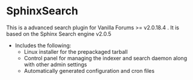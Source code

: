 SphinxSearch
============

This is a advanced search plugin for Vanilla Forums  >= v2.0.18.4 . It is based on the Sphinx Search engine v2.0.5

* Includes the following:
  *  Linux installer for the prepackaged tarball
  * Control panel for managing the indexer and search daemon along with other admin settings
  * Automatically generated configuration and cron files

